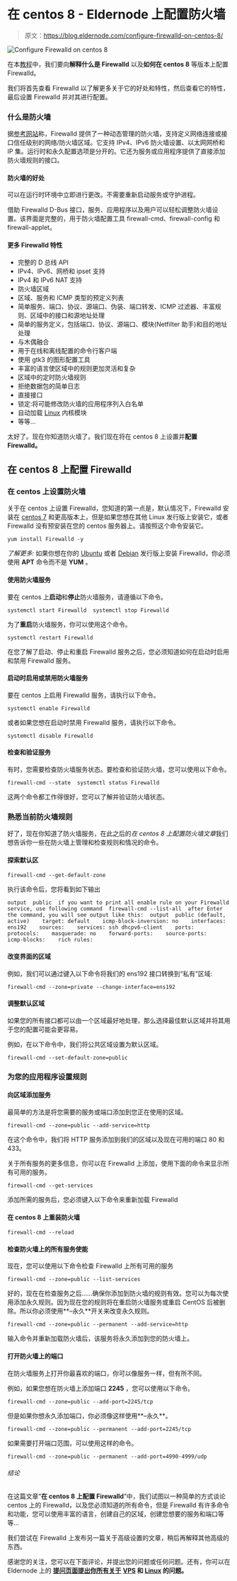 # 在 centos 8 - Eldernode 上配置防火墙

> 原文：<https://blog.eldernode.com/configure-firewalld-on-centos-8/>

![Configure Firewalld on centos 8](img/a675c648830a4bc158aa4135d85b5cd7.png)

在本[教程](https://eldernode.com/category/tutorial/ "tutorial")中，我们要向**解释什么是 Firewalld** 以及**如何在 centos 8** 等版本上配置 Firewalld。

我们将首先查看 Firewalld 以了解更多关于它的好处和特性，然后查看它的特性，最后设置 Firewalld 并对其进行配置。

### 什么是防火墙

据[参考网站](https://firewalld.org/)称，Firewalld 提供了一种动态管理的防火墙，支持定义网络连接或接口信任级别的网络/防火墙区域。它支持 IPv4、IPv6 防火墙设置、以太网网桥和 IP 集。运行时和永久配置选项是分开的。它还为服务或应用程序提供了直接添加防火墙规则的接口。

#### 防火墙的好处

可以在运行时环境中立即进行更改。不需要重新启动服务或守护进程。

借助 Firewalld D-Bus 接口，服务、应用程序以及用户可以轻松调整防火墙设置。该界面是完整的，用于防火墙配置工具 firewall-cmd、firewall-config 和 firewall-applet。

#### 更多 Firewalld 特性

*   完整的 D 总线 API
*   IPv4、IPv6、网桥和 ipset 支持
*   IPv4 和 IPv6 NAT 支持
*   防火墙区域
*   区域、服务和 ICMP 类型的预定义列表
*   简单服务、端口、协议、源端口、伪装、端口转发、ICMP 过滤器、丰富规则、区域中的接口和源地址处理
*   简单的服务定义，包括端口、协议、源端口、模块(Netfilter 助手)和目的地址处理
*   与木偶融合
*   用于在线和离线配置的命令行客户端
*   使用 gtk3 的图形配置工具
*   丰富的语言使区域中的规则更加灵活和复杂
*   区域中的定时防火墙规则
*   拒绝数据包的简单日志
*   直接接口
*   锁定:将可能修改防火墙的应用程序列入白名单
*   自动加载 [Linux](https://blog.eldernode.com/tag/linux/) 内核模块
*   等等…

太好了。现在你知道防火墙了。我们现在将在 centos 8 上设置并**配置 Firewalld。**

## 在 centos 8 上配置 Firewalld

### 在 centos 上设置防火墙

关于在 centos 上设置 Firewalld，您知道的第一点是，默认情况下，Firewalld 安装在 [centos 7](https://eldernode.com/tag/centos-7/ "centos 7") 和更高版本上，但是如果您想在其他 Linux 发行版上安装它，或者 Firewalld 没有预安装在您的 centos 服务器上。请按照这个命令安装它。

```
yum install Firewalld -y
```

*了解更多:* 如果你想在你的 [Ubuntu](https://eldernode.com/tag/ubuntu/ "Ubuntu") 或者 [Debian](https://eldernode.com/tag/debian/ "Debian") 发行版上安装 Firewalld，你必须使用 **APT** 命令而不是 **YUM** 。

#### 使用防火墙服务

要在 centos 上**启动**和**停止**防火墙服务，请遵循以下命令。

```
systemctl start Firewalld  systemctl stop Firewalld
```

为了**重启**防火墙服务，你可以使用这个命令。

```
systemctl restart Firewalld
```

在您了解了启动、停止和重启 Firewalld 服务之后，您必须知道如何在启动时启用和禁用 Firewalld 服务。

#### 启动时启用或禁用防火墙服务

要在 centos 上启用 Firewalld 服务，请执行以下命令。

```
systemctl enable Firewalld
```

或者如果您想在启动时禁用 Firewalld 服务，请执行以下命令。

```
systemctl disable Firewalld
```

#### 检查和验证服务

有时，您需要检查防火墙服务状态。要检查和验证防火墙，您可以使用以下命令。

```
firewall-cmd --state  systemctl status Firewalld
```

这两个命令都工作得很好，您可以了解并验证防火墙状态。

### 熟悉当前防火墙规则

好了，现在你知道了防火墙服务，在此之后的*在 centos 8 上配置防火墙文章*我们想告诉你一些在防火墙上管理和检查规则和情况的命令。

#### 探索默认区

```
firewall-cmd --get-default-zone
```

执行该命令后，您将看到如下输出

```
output  public  if you want to print all enable rule on your Firewalld service, use following command  firewall-cmd --list-all  after Enter the command, you will see output like this:  output  public (default, active)    target: default    icmp-block-inversion: no    interfaces: ens192    sources:    services: ssh dhcpv6-client    ports:    protocols:    masquerade: no    forward-ports:    source-ports:    icmp-blocks:    rich rules:
```

#### 改变界面的区域

例如，我们可以通过键入以下命令将我们的 ens192 接口转换到“私有”区域:

```
firewall-cmd --zone=private --change-interface=ens192
```

#### 调整默认区域

如果您的所有接口都可以由一个区域最好地处理，那么选择最佳默认区域并将其用于您的配置可能会更容易。

例如，在以下命令中，我们将公共区域设置为默认区域。

```
firewall-cmd --set-default-zone=public
```

### 为您的应用程序设置规则

#### 向区域添加服务

最简单的方法是将您需要的服务或端口添加到您正在使用的区域。

```
firewall-cmd --zone=public --add-service=http
```

在这个命令中，我们将 HTTP 服务添加到我们的区域以及现在可用的端口 80 和 433。

关于所有服务的更多信息，你可以在 Firewalld 上添加，使用下面的命令来显示所有可用的服务。

```
firewall-cmd --get-services
```

添加所需的服务后，您必须键入以下命令来重新加载 Firewalld

#### 在 centos 8 上重装防火墙

```
firewall-cmd --reload
```

#### 检查防火墙上的所有服务使能

现在，您可以使用以下命令检查 Firewalld 上所有可用的服务

```
firewall-cmd --zone=public --list-services
```

好的，现在在检查服务之后……确保你添加到防火墙的规则有效。您可以为每次使用添加永久规则。因为现在您的规则将在重启防火墙服务或重启 CentOS 后被删除。所以你必须使用**–永久**开关来改变永久规则。

```
firewall-cmd --zone=public --permanent --add-service=http
```

输入命令并重新加载防火墙后，该服务将永久添加到您的防火墙上。

#### 打开防火墙上的端口

在防火墙服务上打开你最喜欢的端口，你可以像服务一样，但有所不同。

例如，如果您想在防火墙上添加端口 **2245** ，您可以使用以下命令。

```
firewall-cmd --zone=public --add-port=2245/tcp
```

但是如果你想永久添加端口，你必须像这样使用**–永久**。

```
firewall-cmd --zone=public --permanent --add-port=2245/tcp
```

如果需要打开端口范围，可以使用这样的命令。

```
firewall-cmd --zone=public --permanent --add-port=4990-4999/udp
```

###### 结论

在这篇文章“**在 centos 8 上配置 Firewalld**”中，我们试图以一种简单的方式谈论 centos 上的 Firewalld，以及您必须知道的所有命令，但是 Firewalld 有许多命令和功能，您可以使用丰富的语言，创建自己的区域，创建您想要的服务和端口等等…

我们尝试在 Firewalld 上发布另一篇关于高级设置的文章，稍后再解释其他高级的东西。

感谢您的关注，您可以在下面评论，并提出您的问题或任何问题。还有，你可以在 Eldernode 上的 [**提问页面提出你所有关于**](https://eldernode.com/ask "Ask page on Eldernode") **[VPS](https://eldernode.com/vps/ "VPS") 和 [Linux](https://eldernode.com/linux-vps/ "Linux") 的问题。**